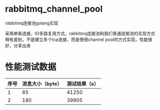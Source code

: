 # rabbitmq_channel_pool
rabbitmq连接池golang实现

采用单条连接，IO多路复用方式，rabbitmq连接池和我们普通连接池的实现方式稍有差别，不是建立多个tcp连接，而是使用channel pool的方式实现，性能很好，分享出来

# 性能测试数据

序号 | 消息大小（byte） |  测试结果（s）  
-|-|-
1 | 85 | 41250 |
2 | 180 | 39805 |

